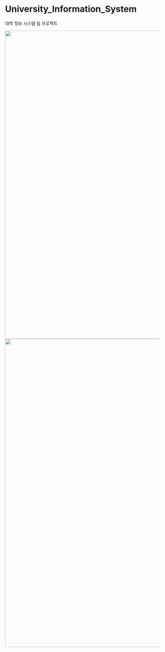 # University_Information_System
대학 정보 시스템 팀 프로젝트

<div>
<img width="1000" src = "https://user-images.githubusercontent.com/67724306/104547675-768acb00-5672-11eb-908c-45939dcc43e9.png">
<img width="1000" src = "https://user-images.githubusercontent.com/67724306/104547679-77236180-5672-11eb-9791-c26fb7a585bb.png">
</div>
